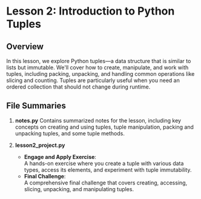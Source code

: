 # Lesson 2: Introduction to Python Tuples

## Overview
In this lesson, we explore Python tuples—a data structure that is similar to lists but immutable. We'll cover how to create, manipulate, and work with tuples, including packing, unpacking, and handling common operations like slicing and counting. Tuples are particularly useful when you need an ordered collection that should not change during runtime.

## File Summaries

1. **notes.py**
   Contains summarized notes for the lesson, including key concepts on creating and using tuples, tuple manipulation, packing and unpacking tuples, and some tuple methods.

2. **lesson2_project.py**
   - **Engage and Apply Exercise**:  
     A hands-on exercise where you create a tuple with various data types, access its elements, and experiment with tuple immutability.
   - **Final Challenge**:  
     A comprehensive final challenge that covers creating, accessing, slicing, unpacking, and manipulating tuples.
